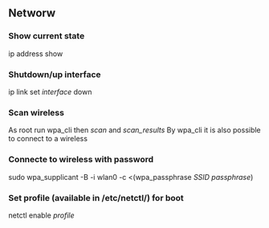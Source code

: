 ## Networw

### Show current state
ip address show

### Shutdown/up interface
ip link set _interface_ down

### Scan wireless
As root run wpa_cli then _scan_ and *scan_results*
By wpa_cli it is also possible to connect to a wireless

### Connecte to wireless with password
sudo wpa_supplicant -B -i wlan0 -c <(wpa_passphrase _SSID_ _passphrase_)


### Set profile (available in /etc/netctl/) for boot
netctl enable _profile_



